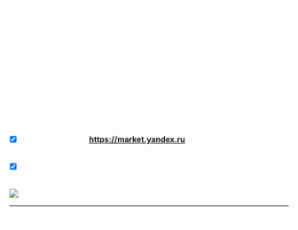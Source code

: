 <div style="color:white">

# SELENIUM 
### Выполненные домашние задания:
##### deprecated.SeleniumStartExampleTest - пример урока (с изменениями)
##### deprecated.sweetForCatTest - dz1
##### tests.SeleniumTests - dz2

<b>


-[x] dz1 - Перейти на https://market.yandex.ru и выбрать корм для кошки по фильтрам
-[x] dz2 - Отрефакторить dz1 и добавить разделение на классы по страницам


</b>

![](https://i.pinimg.com/originals/c0/d3/8c/c0d38c518fdbf6012e0475bb7a0598a5.gif)

---
<b>Course JAVA/AT 2022</b>


</div>



